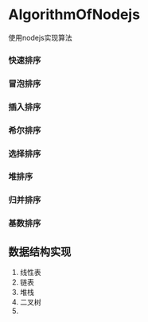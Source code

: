 # AlgorithmOfNodejs
使用nodejs实现算法

### 快速排序
### 冒泡排序

### 插入排序
### 希尔排序

### 选择排序
### 堆排序

### 归并排序
### 基数排序

## 数据结构实现
1. 线性表
2. 链表
3. 堆栈
4. 二叉树
5. 


